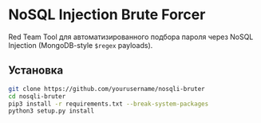 # NoSQL Injection Brute Forcer

Red Team Tool для автоматизированного подбора пароля через NoSQL Injection (MongoDB-style `$regex` payloads).

## Установка

```bash
git clone https://github.com/yourusername/nosqli-bruter
cd nosqli-bruter
pip3 install -r requirements.txt --break-system-packages
python3 setup.py install

